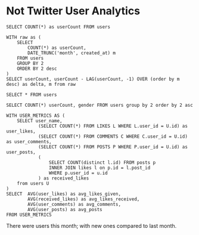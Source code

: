 # Not Twitter User Analytics

```total_users
SELECT COUNT(*) as userCount FROM users
```

```users_by_month
WITH raw as (
    SELECT
        COUNT(*) as userCount,
        DATE_TRUNC('month', created_at) m
    FROM users
    GROUP BY 2
    ORDER BY 2 desc
)
SELECT userCount, userCount - LAG(userCount, -1) OVER (order by m desc) as delta, m from raw
```

```users
SELECT * FROM users
```

<DataTable data={users} rows=6 />

```users_by_gender
SELECT COUNT(*) userCount, gender FROM users group by 2 order by 2 asc
```

```avg_user_engagement
WITH USER_METRICS AS (
    SELECT user_name,
            (SELECT COUNT(*) FROM LIKES L WHERE L.user_id = U.id) as user_likes,
            (SELECT COUNT(*) FROM COMMENTS C WHERE C.user_id = U.id) as user_comments,
            (SELECT COUNT(*) FROM POSTS P WHERE P.user_id = U.id) as user_posts,
            (
                SELECT COUNT(distinct l.id) FROM posts p
                INNER JOIN likes l on p.id = l.post_id
                WHERE p.user_id = u.id
            ) as received_likes
    from users U
)
SELECT  AVG(user_likes) as avg_likes_given,
        AVG(received_likes) as avg_likes_received,
        AVG(user_comments) as avg_comments,
        AVG(user_posts) as avg_posts
FROM USER_METRICS
```

<BigValue title="Total Users" data={total_users} value="userCount" />
<BigValue title="New Users this Month" comparisonTitle="vs Last Month" data={users_by_month} value="userCount" comparison="delta"/>

There were <Value data={total_users} value="userCount"/> users this month; with <Value data={users_by_month} value="userCount"/> new ones compared to last month.

<Chart data={users_by_month} x="m" title="New users & delta by month">
    <Line  y="userCount"/>
    <Bar  y="delta"/>
</Chart>

<BarChart
    title="Users by Gender"
    data={users_by_gender}
    y="userCount"
    x="gender"
/>

<BigValue title="Average Likes Given" data={avg_user_engagement} value="avg_likes_given" />
<BigValue title="Average Likes Received" data={avg_user_engagement} value="avg_likes_received" />
<BigValue title="Average Comments Posted" data={avg_user_engagement} value="avg_comments" />
<BigValue title="Average Posts Made" data={avg_user_engagement} value="avg_posts" />
